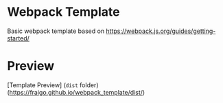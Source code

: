 # Webpack Template

Basic webpack template based on https://webpack.js.org/guides/getting-started/



# Preview

[Template Preview] (`dist` folder)(https://fraigo.github.io/webpack_template/dist/)
